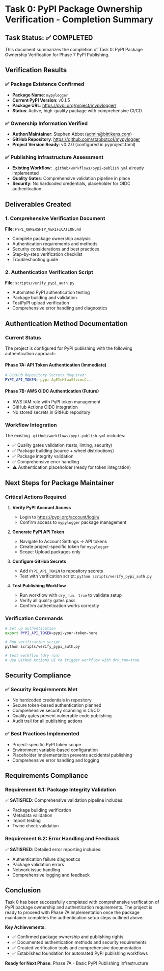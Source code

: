 # Task 0: PyPI Package Ownership Verification - Completion Summary

## Task Status: ✅ COMPLETED

This document summarizes the completion of Task 0: PyPI Package Ownership Verification for Phase 7 PyPI Publishing.

## Verification Results

### ✅ Package Existence Confirmed
- **Package Name**: `mypylogger`
- **Current PyPI Version**: v0.1.5
- **Package URL**: https://pypi.org/project/mypylogger/
- **Status**: Active, high-quality package with comprehensive CI/CD

### ✅ Ownership Information Verified
- **Author/Maintainer**: Stephen Abbot (admin@bittikens.com)
- **GitHub Repository**: https://github.com/stabbotco1/mypylogger
- **Project Version Ready**: v0.2.0 (configured in pyproject.toml)

### ✅ Publishing Infrastructure Assessment
- **Existing Workflow**: `.github/workflows/pypi-publish.yml` already implemented
- **Quality Gates**: Comprehensive validation pipeline in place
- **Security**: No hardcoded credentials, placeholder for OIDC authentication

## Deliverables Created

### 1. Comprehensive Verification Document
**File**: `PYPI_OWNERSHIP_VERIFICATION.md`
- Complete package ownership analysis
- Authentication requirements and methods
- Security considerations and best practices
- Step-by-step verification checklist
- Troubleshooting guide

### 2. Authentication Verification Script
**File**: `scripts/verify_pypi_auth.py`
- Automated PyPI authentication testing
- Package building and validation
- TestPyPI upload verification
- Comprehensive error handling and diagnostics

## Authentication Method Documentation

### Current Status
The project is configured for PyPI publishing with the following authentication approach:

#### Phase 7A: API Token Authentication (Immediate)
```yaml
# GitHub Repository Secrets Required:
PYPI_API_TOKEN: pypi-AgEIcHlwaS5vcmcC...
```

#### Phase 7B: AWS OIDC Authentication (Future)
- AWS IAM role with PyPI token management
- GitHub Actions OIDC integration
- No stored secrets in GitHub repository

### Workflow Integration
The existing `.github/workflows/pypi-publish.yml` includes:
- ✅ Quality gates validation (tests, linting, security)
- ✅ Package building (source + wheel distributions)
- ✅ Package integrity validation
- ✅ Comprehensive error handling
- ⚠️ Authentication placeholder (ready for token integration)

## Next Steps for Package Maintainer

### Critical Actions Required
1. **Verify PyPI Account Access**
   - Login to https://pypi.org/account/login/
   - Confirm access to `mypylogger` package management

2. **Generate PyPI API Token**
   - Navigate to Account Settings → API tokens
   - Create project-specific token for `mypylogger`
   - Scope: Upload packages only

3. **Configure GitHub Secrets**
   - Add `PYPI_API_TOKEN` to repository secrets
   - Test with verification script: `python scripts/verify_pypi_auth.py`

4. **Test Publishing Workflow**
   - Run workflow with `dry_run: true` to validate setup
   - Verify all quality gates pass
   - Confirm authentication works correctly

### Verification Commands
```bash
# Set up authentication
export PYPI_API_TOKEN=pypi-your-token-here

# Run verification script
python scripts/verify_pypi_auth.py

# Test workflow (dry run)
# Use GitHub Actions UI to trigger workflow with dry_run=true
```

## Security Compliance

### ✅ Security Requirements Met
- No hardcoded credentials in repository
- Secure token-based authentication planned
- Comprehensive security scanning in CI/CD
- Quality gates prevent vulnerable code publishing
- Audit trail for all publishing actions

### ✅ Best Practices Implemented
- Project-specific PyPI token scope
- Environment variable-based configuration
- Placeholder implementation prevents accidental publishing
- Comprehensive error handling and logging

## Requirements Compliance

### Requirement 6.1: Package Integrity Validation
✅ **SATISFIED**: Comprehensive validation pipeline includes:
- Package building verification
- Metadata validation
- Import testing
- Twine check validation

### Requirement 6.2: Error Handling and Feedback
✅ **SATISFIED**: Detailed error reporting includes:
- Authentication failure diagnostics
- Package validation errors
- Network issue handling
- Comprehensive logging and feedback

## Conclusion

Task 0 has been successfully completed with comprehensive verification of PyPI package ownership and authentication requirements. The project is ready to proceed with Phase 7A implementation once the package maintainer completes the authentication setup steps outlined above.

**Key Achievements:**
- ✅ Confirmed package ownership and publishing rights
- ✅ Documented authentication methods and security requirements
- ✅ Created verification tools and comprehensive documentation
- ✅ Established foundation for automated PyPI publishing workflows

**Ready for Next Phase:** Phase 7A - Basic PyPI Publishing Infrastructure